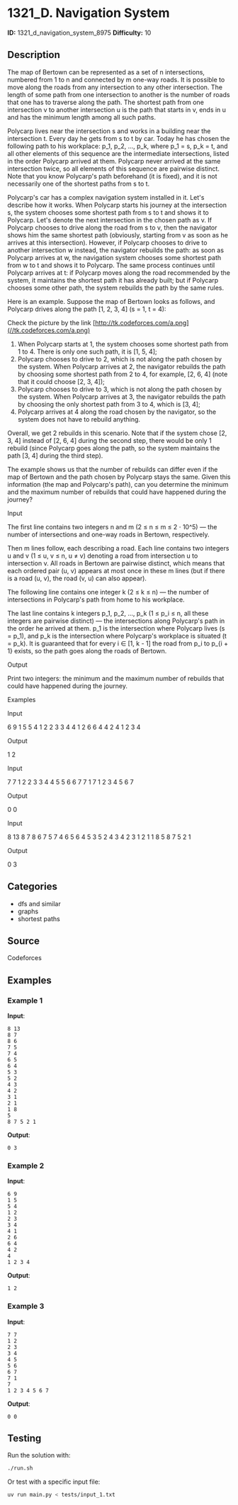 # 1321_D. Navigation System

**ID:** 1321_d_navigation_system_8975
**Difficulty:** 10

## Description

The map of Bertown can be represented as a set of n intersections, numbered from 1 to n and connected by m one-way roads. It is possible to move along the roads from any intersection to any other intersection. The length of some path from one intersection to another is the number of roads that one has to traverse along the path. The shortest path from one intersection v to another intersection u is the path that starts in v, ends in u and has the minimum length among all such paths.

Polycarp lives near the intersection s and works in a building near the intersection t. Every day he gets from s to t by car. Today he has chosen the following path to his workplace: p_1, p_2, ..., p_k, where p_1 = s, p_k = t, and all other elements of this sequence are the intermediate intersections, listed in the order Polycarp arrived at them. Polycarp never arrived at the same intersection twice, so all elements of this sequence are pairwise distinct. Note that you know Polycarp's path beforehand (it is fixed), and it is not necessarily one of the shortest paths from s to t.

Polycarp's car has a complex navigation system installed in it. Let's describe how it works. When Polycarp starts his journey at the intersection s, the system chooses some shortest path from s to t and shows it to Polycarp. Let's denote the next intersection in the chosen path as v. If Polycarp chooses to drive along the road from s to v, then the navigator shows him the same shortest path (obviously, starting from v as soon as he arrives at this intersection). However, if Polycarp chooses to drive to another intersection w instead, the navigator rebuilds the path: as soon as Polycarp arrives at w, the navigation system chooses some shortest path from w to t and shows it to Polycarp. The same process continues until Polycarp arrives at t: if Polycarp moves along the road recommended by the system, it maintains the shortest path it has already built; but if Polycarp chooses some other path, the system rebuilds the path by the same rules.

Here is an example. Suppose the map of Bertown looks as follows, and Polycarp drives along the path [1, 2, 3, 4] (s = 1, t = 4):

Check the picture by the link [http://tk.codeforces.com/a.png](//tk.codeforces.com/a.png)

  1. When Polycarp starts at 1, the system chooses some shortest path from 1 to 4. There is only one such path, it is [1, 5, 4];
  2. Polycarp chooses to drive to 2, which is not along the path chosen by the system. When Polycarp arrives at 2, the navigator rebuilds the path by choosing some shortest path from 2 to 4, for example, [2, 6, 4] (note that it could choose [2, 3, 4]);
  3. Polycarp chooses to drive to 3, which is not along the path chosen by the system. When Polycarp arrives at 3, the navigator rebuilds the path by choosing the only shortest path from 3 to 4, which is [3, 4];
  4. Polycarp arrives at 4 along the road chosen by the navigator, so the system does not have to rebuild anything.



Overall, we get 2 rebuilds in this scenario. Note that if the system chose [2, 3, 4] instead of [2, 6, 4] during the second step, there would be only 1 rebuild (since Polycarp goes along the path, so the system maintains the path [3, 4] during the third step).

The example shows us that the number of rebuilds can differ even if the map of Bertown and the path chosen by Polycarp stays the same. Given this information (the map and Polycarp's path), can you determine the minimum and the maximum number of rebuilds that could have happened during the journey?

Input

The first line contains two integers n and m (2 ≤ n ≤ m ≤ 2 ⋅ 10^5) — the number of intersections and one-way roads in Bertown, respectively.

Then m lines follow, each describing a road. Each line contains two integers u and v (1 ≤ u, v ≤ n, u ≠ v) denoting a road from intersection u to intersection v. All roads in Bertown are pairwise distinct, which means that each ordered pair (u, v) appears at most once in these m lines (but if there is a road (u, v), the road (v, u) can also appear).

The following line contains one integer k (2 ≤ k ≤ n) — the number of intersections in Polycarp's path from home to his workplace.

The last line contains k integers p_1, p_2, ..., p_k (1 ≤ p_i ≤ n, all these integers are pairwise distinct) — the intersections along Polycarp's path in the order he arrived at them. p_1 is the intersection where Polycarp lives (s = p_1), and p_k is the intersection where Polycarp's workplace is situated (t = p_k). It is guaranteed that for every i ∈ [1, k - 1] the road from p_i to p_{i + 1} exists, so the path goes along the roads of Bertown.

Output

Print two integers: the minimum and the maximum number of rebuilds that could have happened during the journey.

Examples

Input


6 9
1 5
5 4
1 2
2 3
3 4
4 1
2 6
6 4
4 2
4
1 2 3 4


Output


1 2


Input


7 7
1 2
2 3
3 4
4 5
5 6
6 7
7 1
7
1 2 3 4 5 6 7


Output


0 0


Input


8 13
8 7
8 6
7 5
7 4
6 5
6 4
5 3
5 2
4 3
4 2
3 1
2 1
1 8
5
8 7 5 2 1


Output


0 3

## Categories

- dfs and similar
- graphs
- shortest paths

## Source

Codeforces

## Examples

### Example 1

**Input**:
```
8 13
8 7
8 6
7 5
7 4
6 5
6 4
5 3
5 2
4 3
4 2
3 1
2 1
1 8
5
8 7 5 2 1
```

**Output**:
```
0 3
```

### Example 2

**Input**:
```
6 9
1 5
5 4
1 2
2 3
3 4
4 1
2 6
6 4
4 2
4
1 2 3 4
```

**Output**:
```
1 2
```

### Example 3

**Input**:
```
7 7
1 2
2 3
3 4
4 5
5 6
6 7
7 1
7
1 2 3 4 5 6 7
```

**Output**:
```
0 0
```


## Testing

Run the solution with:

```bash
./run.sh
```

Or test with a specific input file:

```bash
uv run main.py < tests/input_1.txt
```
